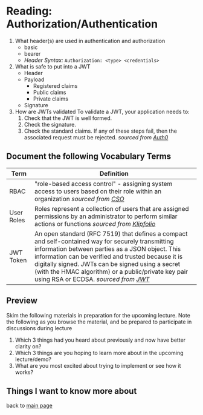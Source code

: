 # Reading: Authorization/Authentication

1. What header(s) are used in authentication and authorization
   - basic
   - bearer
   - _Header Syntax:_
     `Authorization: <type> <credentials>`
1. What is safe to put into a JWT
   - Header
   - Payload
     - Registered claims
     - Public claims
     - Private claims
   - Signature
1. How are JWTs validated
   To validate a JWT, your application needs to:
   1. Check that the JWT is well formed.
   1. Check the signature.
   1. Check the standard claims.
      If any of these steps fail, then the associated request must be rejected.
      _sourced from [Auth0](https://auth0.com/docs/security/tokens/json-web-tokens/validate-json-web-tokens)_

## Document the following Vocabulary Terms

| Term       | Definition                                                                                                                                                                                                                                                                                                                                                                                    |
| ---------- | --------------------------------------------------------------------------------------------------------------------------------------------------------------------------------------------------------------------------------------------------------------------------------------------------------------------------------------------------------------------------------------------- |
| RBAC       | "role-based access control" - assigning system access to users based on their role within an organization _sourced from [CSO](https://www.csoonline.com/article/3060780/5-steps-to-simple-role-based-access-control.html)_                                                                                                                                                                    |
| User Roles | Roles represent a collection of users that are assigned permissions by an administrator to perform similar actions or functions _sourced from [Klipfolio](https://support.klipfolio.com/hc/en-us/articles/215548588-Klips-User-roles-and-access-permissions-legacy-)_                                                                                                                         |
| JWT Token  | An open standard (RFC 7519) that defines a compact and self-contained way for securely transmitting information between parties as a JSON object. This information can be verified and trusted because it is digitally signed. JWTs can be signed using a secret (with the HMAC algorithm) or a public/private key pair using RSA or ECDSA. _sourced from [JWT](https://jwt.io/introduction)_ |

## Preview

Skim the following materials in preparation for the upcoming lecture. Note the following as you browse the material, and be prepared to participate in discussions during lecture

1. Which 3 things had you heard about previously and now have better clarity on?
1. Which 3 things are you hoping to learn more about in the upcoming lecture/demo?
1. What are you most excited about trying to implement or see how it works?

## Things I want to know more about

back to [main page](README.md)
